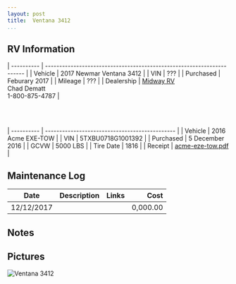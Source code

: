 ```yaml
---
layout: post  
title:  Ventana 3412
...
```


## RV Information

| ---------- | ---------------------------------------------------------------------- |
| Vehicle    | 2017 Newmar Ventana 3412                                               |
| VIN        | ???                                                                    |
| Purchased  | Feburary 2017                                                          |
| Mileage    | ???                                                                    |
| Dealership | [Midway RV](http://www.midwayrv.com/)<br>Chad Dematt<br>1-800-875-4787 |

<br><br>

| ---------- | ---------------------------------------------- |
| Vehicle    | 2016 Acme EXE-TOW                              |
| VIN        | 5TXBU0718G1001392                              |
| Purchased  | 5 December 2016                                |
| GCVW       | 5000 LBS                                       |
| Tire Date  | 1816                                           |
| Receipt    | [acme-eze-tow.pdf](artifacts/acme-eze-tow.pdf) |

## Maintenance Log

| Date       | Description | Links | Cost     |
| ---------- | ----------- | ----- | -------: |
| 12/12/2017 |             |       | 0,000.00 |

## Notes

## Pictures

![Ventana 3412](http://i.imgur.com/pdJSjSa.jpg)
